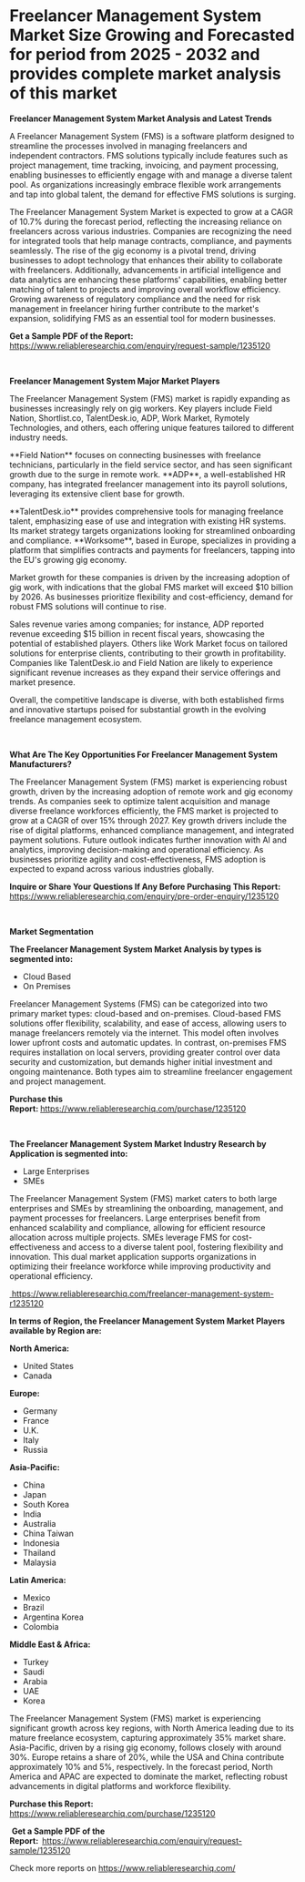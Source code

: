 <p><h1>Freelancer Management System Market Size Growing and Forecasted for period from 2025 - 2032 and provides complete market analysis of this market</h1></p><p><strong>Freelancer Management System Market Analysis and Latest Trends</strong></p>
<p><p>A Freelancer Management System (FMS) is a software platform designed to streamline the processes involved in managing freelancers and independent contractors. FMS solutions typically include features such as project management, time tracking, invoicing, and payment processing, enabling businesses to efficiently engage with and manage a diverse talent pool. As organizations increasingly embrace flexible work arrangements and tap into global talent, the demand for effective FMS solutions is surging.</p><p>The Freelancer Management System Market is expected to grow at a CAGR of 10.7% during the forecast period, reflecting the increasing reliance on freelancers across various industries. Companies are recognizing the need for integrated tools that help manage contracts, compliance, and payments seamlessly. The rise of the gig economy is a pivotal trend, driving businesses to adopt technology that enhances their ability to collaborate with freelancers. Additionally, advancements in artificial intelligence and data analytics are enhancing these platforms' capabilities, enabling better matching of talent to projects and improving overall workflow efficiency. Growing awareness of regulatory compliance and the need for risk management in freelancer hiring further contribute to the market's expansion, solidifying FMS as an essential tool for modern businesses.</p></p>
<p><strong>Get a Sample PDF of the Report:&nbsp;</strong> <a href="https://www.reliableresearchiq.com/enquiry/request-sample/1235120?utm_campaign=3030&utm_medium=2&utm_source=Github&utm_content=ia&utm_term=09032025&utm_id=freelancer-management-system">https://www.reliableresearchiq.com/enquiry/request-sample/1235120</a></p>
<p>&nbsp;</p>
<p><strong>Freelancer Management System Major Market Players</strong></p>
<p><p>The Freelancer Management System (FMS) market is rapidly expanding as businesses increasingly rely on gig workers. Key players include Field Nation, Shortlist.co, TalentDesk.io, ADP, Work Market, Rymotely Technologies, and others, each offering unique features tailored to different industry needs.</p><p>**Field Nation** focuses on connecting businesses with freelance technicians, particularly in the field service sector, and has seen significant growth due to the surge in remote work. **ADP**, a well-established HR company, has integrated freelancer management into its payroll solutions, leveraging its extensive client base for growth.</p><p>**TalentDesk.io** provides comprehensive tools for managing freelance talent, emphasizing ease of use and integration with existing HR systems. Its market strategy targets organizations looking for streamlined onboarding and compliance. **Worksome**, based in Europe, specializes in providing a platform that simplifies contracts and payments for freelancers, tapping into the EU's growing gig economy. </p><p>Market growth for these companies is driven by the increasing adoption of gig work, with indications that the global FMS market will exceed $10 billion by 2026. As businesses prioritize flexibility and cost-efficiency, demand for robust FMS solutions will continue to rise.</p><p>Sales revenue varies among companies; for instance, ADP reported revenue exceeding $15 billion in recent fiscal years, showcasing the potential of established players. Others like Work Market focus on tailored solutions for enterprise clients, contributing to their growth in profitability. Companies like TalentDesk.io and Field Nation are likely to experience significant revenue increases as they expand their service offerings and market presence.</p><p>Overall, the competitive landscape is diverse, with both established firms and innovative startups poised for substantial growth in the evolving freelance management ecosystem.</p></p>
<p>&nbsp;</p>
<p><strong>What Are The Key Opportunities For Freelancer Management System Manufacturers?</strong></p>
<p><p>The Freelancer Management System (FMS) market is experiencing robust growth, driven by the increasing adoption of remote work and gig economy trends. As companies seek to optimize talent acquisition and manage diverse freelance workforces efficiently, the FMS market is projected to grow at a CAGR of over 15% through 2027. Key growth drivers include the rise of digital platforms, enhanced compliance management, and integrated payment solutions. Future outlook indicates further innovation with AI and analytics, improving decision-making and operational efficiency. As businesses prioritize agility and cost-effectiveness, FMS adoption is expected to expand across various industries globally.</p></p>
<p><strong>Inquire or Share Your Questions If Any Before Purchasing This Report:</strong> <a href="https://www.reliableresearchiq.com/enquiry/pre-order-enquiry/1235120?utm_campaign=3030&utm_medium=2&utm_source=Github&utm_content=ia&utm_term=09032025&utm_id=freelancer-management-system">https://www.reliableresearchiq.com/enquiry/pre-order-enquiry/1235120</a></p>
<p>&nbsp;</p>
<p><strong>Market Segmentation</strong></p>
<p><strong>The Freelancer Management System Market Analysis by types is segmented into:</strong></p>
<p><ul><li>Cloud Based</li><li>On Premises</li></ul></p>
<p><p>Freelancer Management Systems (FMS) can be categorized into two primary market types: cloud-based and on-premises. Cloud-based FMS solutions offer flexibility, scalability, and ease of access, allowing users to manage freelancers remotely via the internet. This model often involves lower upfront costs and automatic updates. In contrast, on-premises FMS requires installation on local servers, providing greater control over data security and customization, but demands higher initial investment and ongoing maintenance. Both types aim to streamline freelancer engagement and project management.</p></p>
<p><strong>Purchase this Report:&nbsp;</strong><a href="https://www.reliableresearchiq.com/purchase/1235120?utm_campaign=3030&utm_medium=2&utm_source=Github&utm_content=ia&utm_term=09032025&utm_id=freelancer-management-system">https://www.reliableresearchiq.com/purchase/1235120</a></p>
<p>&nbsp;</p>
<p><strong>The Freelancer Management System Market Industry Research by Application is segmented into:</strong></p>
<p><ul><li>Large Enterprises</li><li>SMEs</li></ul></p>
<p><p>The Freelancer Management System (FMS) market caters to both large enterprises and SMEs by streamlining the onboarding, management, and payment processes for freelancers. Large enterprises benefit from enhanced scalability and compliance, allowing for efficient resource allocation across multiple projects. SMEs leverage FMS for cost-effectiveness and access to a diverse talent pool, fostering flexibility and innovation. This dual market application supports organizations in optimizing their freelance workforce while improving productivity and operational efficiency.</p></p>
<p><a href="https://www.reliableresearchiq.com/freelancer-management-system-r1235120?utm_campaign=3030&utm_medium=2&utm_source=Github&utm_content=ia&utm_term=09032025&utm_id=freelancer-management-system">&nbsp;https://www.reliableresearchiq.com/freelancer-management-system-r1235120</a></p>
<p><strong>In terms of Region, the Freelancer Management System Market Players available by Region are:</strong></p>
<p>
    <p> <strong> North America: </strong>
        <ul>
            <li>United States</li>
            <li>Canada</li>
        </ul>
        </p> 
    <p> <strong> Europe: </strong>
        <ul>
            <li>Germany</li>
            <li>France</li>
            <li>U.K.</li>
            <li>Italy</li>
            <li>Russia</li>
        </ul>
        </p> 
    <p> <strong> Asia-Pacific: </strong>
        <ul>
            <li>China</li>
            <li>Japan</li>
            <li>South Korea</li>
            <li>India</li>
            <li>Australia</li>
            <li>China Taiwan</li>
            <li>Indonesia</li>
            <li>Thailand</li>
            <li>Malaysia</li>
        </ul>
        </p> 
    <p> <strong> Latin America: </strong>
        <ul>
            <li>Mexico</li>
            <li>Brazil</li>
            <li>Argentina Korea</li>
            <li>Colombia</li>
        </ul>
        </p> 
    <p> <strong> Middle East & Africa: </strong>
        <ul>
            <li>Turkey</li>
            <li>Saudi</li>
            <li>Arabia</li>
            <li>UAE</li>
            <li>Korea</li>
        </ul>
    </p>
    </p>
<p><p>The Freelancer Management System (FMS) market is experiencing significant growth across key regions, with North America leading due to its mature freelance ecosystem, capturing approximately 35% market share. Asia-Pacific, driven by a rising gig economy, follows closely with around 30%. Europe retains a share of 20%, while the USA and China contribute approximately 10% and 5%, respectively. In the forecast period, North America and APAC are expected to dominate the market, reflecting robust advancements in digital platforms and workforce flexibility.</p></p>
<p><strong>Purchase this Report: </strong><a href="https://www.reliableresearchiq.com/purchase/1235120?utm_campaign=3030&utm_medium=2&utm_source=Github&utm_content=ia&utm_term=09032025&utm_id=freelancer-management-system">https://www.reliableresearchiq.com/purchase/1235120</a></p>
<p>&nbsp;<strong>Get a Sample PDF of the Report:&nbsp;&nbsp;</strong><a href="https://www.reliableresearchiq.com/enquiry/request-sample/1235120?utm_campaign=3030&utm_medium=2&utm_source=Github&utm_content=ia&utm_term=09032025&utm_id=freelancer-management-system">https://www.reliableresearchiq.com/enquiry/request-sample/1235120</a></p>
<p><strong></strong></p>
<p>Check more reports on <a href="https://www.reliableresearchiq.com/?utm_campaign=3030&utm_medium=2&utm_source=Github&utm_content=ia&utm_term=09032025&utm_id=freelancer-management-system">https://www.reliableresearchiq.com/</a></p>